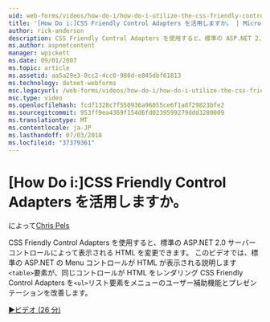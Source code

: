 ```yaml
---
uid: web-forms/videos/how-do-i/how-do-i-utilize-the-css-friendly-control-adapters
title: '[How Do i:]CSS Friendly Control Adapters を活用しますか。 | Microsoft Docs'
author: rick-anderson
description: CSS Friendly Control Adapters を使用すると、標準の ASP.NET 2.0 サーバー コントロールによって表示される HTML を変更できます。 このビデオで説明します、経歴の持ち主.
ms.author: aspnetcontent
manager: wpickett
ms.date: 09/01/2007
ms.topic: article
ms.assetid: aa5a29e3-0cc2-4cc0-986d-e845dbf01813
ms.technology: dotnet-webforms
msc.legacyurl: /web-forms/videos/how-do-i/how-do-i-utilize-the-css-friendly-control-adapters
msc.type: video
ms.openlocfilehash: fcdf1328c7f550936a96055ce6f1a8f29823bfe2
ms.sourcegitcommit: 953ff9ea4369f154d6fd0239599279ddd3280009
ms.translationtype: MT
ms.contentlocale: ja-JP
ms.lasthandoff: 07/03/2018
ms.locfileid: "37379361"
---
```

<a name="how-do-i-utilize-the-css-friendly-control-adapters"></a>[How Do i:]CSS Friendly Control Adapters を活用しますか。
====================
によって[Chris Pels](https://twitter.com/chrispels)

CSS Friendly Control Adapters を使用すると、標準の ASP.NET 2.0 サーバー コントロールによって表示される HTML を変更できます。 このビデオでは、標準の ASP.NET の Menu コントロールが HTML が表示される説明します`<table>`要素が、同じコントロールが HTML をレンダリング CSS Friendly Control Adapters を`<ul>`リスト要素をメニューのユーザー補助機能とプレゼンテーションを改善します。 

[&#9654;ビデオ (26 分)](https://channel9.msdn.com/Blogs/ASP-NET-Site-Videos/how-do-i-utilize-the-css-friendly-control-adapters)
